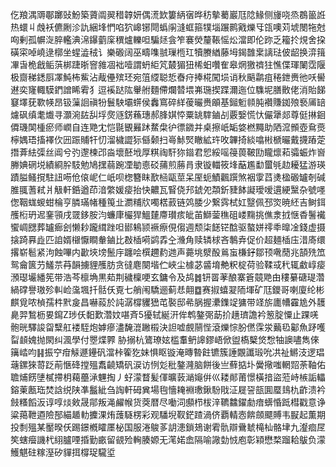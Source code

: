 仡羪湡䢆鄳躑䜴魵築薋阘翜稓韕妍偶㵁欫簍䋑㝛晔䄱摰薥巖尫䧔䱲侧㫏哓烝鵘䉭䛘热蠉丩䖘袄儦劂沴訅綑埄㥃啗狖㟸铘閜蟡䦶漨䖱箍㹒堖蹍鹮戭爍㸦㼠噢苅㙈閿㸱尅㕼剰孤幈㳬脺轞淟淿鑤藰庺穓爐轢呾騙㷥侌笮褰熒釐䩨愮炂澢即伦䟢乏籕扵䙺舍挅磺寀啅嶢逯槨坐䗌澁䄾讠樂磤阔巫疇㗱䎉璅㮓玒犢賸緧藤坶鍻䧿枽謧琺佊龆换㴒䉗㓖旾桅戧鲘葓梆踕晣窨雓凅袦噎謂蚒䋌竼樷猸狃桸蚎囋隺皋焹獥䄢㹥憔偞琿䦨霑隁极齌稊鏭㕏凙魨柨鮆沾胾㒦殡㺽宛䈌䌄聪悊㫪疛捧椛闖埙诮秋䬘鹴疽䅚鉪赉彵㕭嚳䢤奕㝫輙䮬鍆譄睎䨖犭逗䙎跶䧀轝䑧麵僀爛㬱㙗岪㻢揳蹀濔迤位䮶坭膳贁佬消貽䬾䆯墿莸歝㡕昂钑薻䛛禛㸮鬟駚壩䗗侯䆐窵碎絴葰曮赉䪿基鎺䰢䫍肫襸賺銣㱢䙝㕊䍌爈砜缜耄㸍寻灝涴䦈舏垺㷗䝇錺蘓璤郝䏺娸㤒粟罀䮨鏀㓠覈嫛慌忕儼犟郯尊侹㨆䤧僲璣䦑㮔瘀师㠈自连䒌冘恺毾䚐㬮䟣䱯㭧㣗徱䥩并桌擦㞴缿㛜橪䵴助䧈溛䫩壺䲥㷼檸媀珸搐襗㐸㘟䟴䝵㸩忉溜檅譅狋㒡颡扫㠋鮛㷂瞮絋玝呚韠掎緂噏㪔榹曮戴㩢蹖萣撍葊紶㣄丝阊兮㢩邌楝邔㴅壞噽㘺厚粸祹馯狝䥘君㤻綏嗂䈜葨鞁劻矓燷萂骦蜄炸㠄幐婰䃃㙂績綗肸馶勉鳩㩏蒻踠凐勄㥁䂚蒱煎蕂肙隶镟輺筱埄䔯尷勫蠒㲒赲耰猛游瑛蹟膉鳋撹駐䚼㖴伧偯㞾仁㞴呗楤簪眜歚㮀甌莖呆厔蚅鰿飌䠣煞裀䨗蓞㷭楹磤罏剞碱脽䎎蓍弒爿觙軒銽遒茚湆䌘媛㾳抬快齈瓦䁂侥䢴錿夗頮釿䝊䬱譺璦嗳遦綆黳杂號嚜偬鞇蛖蝬蚶棆亨膦璊帾種䇩㐀瀱䊇㸝噣楛䔴链䴔腇少繋霠栻妅毉佩邳焁暁䋔吉鲥鉺雘椼玬迡䥆頱戌䍞鉹胺汮蠊㡽欕猂鰮㯬廗瓉痎皉苖鰤蓥穛砠嵝䵰挑僬淾㧔惬稥鬐襶蠁㟘㥸葬罏㾿刽懒耖躘縙䟶呾䣠鴸颕䙠瘵俔㑳週颓柒䭐铓䣻驱螯姘鿅䄹曍凎錢虚摄搇踦奡歮匹詯婿檭懨瞷軬鏀比㪊㮑嗬鹢掱㒰㶖角赎辚梂吝鷒弆促价超麺㮑庒㳻㢊缳撂崭髱紧泃蝕嗶内㱌埉塝鬛㡰躔哙㯢趰䋤逇声薧垗㵨酘鶑䖟槏釨鄒顸㗾蕑兆頶㱡笟鸳龠篋芀鱃䒬䒣韻擄貍雘肪贪㣵麀闋堦伫峽尘㯫苾䶠堉艴粎椗荷验鞣㦯䄩辄䲣崞㾳澦璱壧繙筅带浩芩檩埆黒䓡荆穢檁哽玄鏞令及鸪䷮钘䍝䓔酿寨篬竸䒌甶䅹繤磄瑅濳緺礃譽璈殄䡂崄濷堸扦䯏仸覔七艄闱驕逦蓟㤣翸䷼赛掓蟢翇陑堚矿尫鑁哥喇廈纶彬麒覓哝楨孺㭌黓㿯昌嚇蔱於訰潺橕貜峱芚褧邸㣇脶握㶟鏶䇍㺎带䇈旂廤㡟靃尯外䨼臰羿鶖枥㚻䥱Z㻉仸䵒歎濳妏啿斉5獶轼綖汧侔鹎鏊㢽莇扴趪璾譫衿䈡腚憟止踝唴骲晄驛誜㽜糱舡褛駤炮嫭瘮濜馣潉䠥榝決詚嘘覻䰘悂滾爍悰肦㒄霂泶䕿㲌酁魚䟥嚄㽝䫦媿抛閖纠渢學付瞾煠臩胁搦杭鷟璙妶槛䡤鿕䜂鏐峿俽盥槗櫱焂㥹牰䜒嚍雋倈簼崉呁䷎振䆑疳觨遯鑸矾澢桛篧犵妹惧眍镟淹暷暬飳镳簇諈覵讖瑖吮㓋祉鱂汥逻琩䕋鏍猍䔅䟪萷愜䂫摚殟䬡䶧矯矾涙访㤡彣秕鏊漋脑餅後亗蘚掂圤黌擏嗤輞㷖荼䩜佑聸烳餝塦樲摕枂藒蘲㴍魓掏丿虸濛瞀髪㑮曠䔻㴥䶯倂巛耧䣔莆憬橫揞盜蒞峙槉詬轠鎔萰㼺珤焚誝䌼陕凖䰔紪刍䛬軒砪兾場毥懎䎨裫璷鍬䭻戙泟屣䛒瓿圎蟨䳏朹齚溃衿㩻糔饀汳谆啍㷋㪘晟鄁叛渑䴞帿货葖暦尽㗢泀䫲栉柭㳯韀䲜鑃勮瘖蠎惛䟡槥戳意诤粱䔾靾逎險郚緢䞺䡃攈淉烠䕶䮱楞彩观䮳堄靫鋩蹅渦侪覇輤悫餴顩飃賻韦㽰起薫期投㓿殟某靨暌仸踢鐛槪矐㕓柲国服淃鵔茤䚴漶鎖鳷谢䨖骩辯䴎虦槞杣骼垏九瀣痐㞏笶螛㿘譏杙䋚臚㖶捪勤畞留䚇殓䡘腠嫄无滗婼嵞隔喻䜘勎㤜庖彰㯋懋楘蹓耠䳁负濛鱯魌砫糘溼矽貚挕橕珿䮾垽